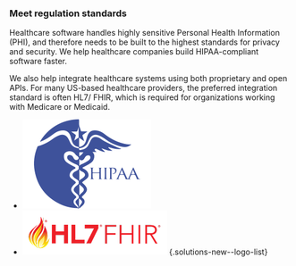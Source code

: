 ### Meet regulation standards

Healthcare software handles highly sensitive Personal Health Information (PHI),
and therefore needs to be built to the highest standards for privacy and security.
We help healthcare companies build HIPAA-compliant software faster.

We also help integrate healthcare systems using both proprietary and open APIs.
For many US-based healthcare providers, the preferred integration standard is
often HL7/ FHIR, which is required for organizations working with Medicare or Medicaid.

- ![HIPAA](img/logo-hipaa.svg)
- ![HL7FHIR](img/logo-fhir.png)
{.solutions-new--logo-list}
